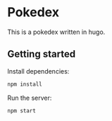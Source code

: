 # Pokedex

This is a pokedex written in hugo.

## Getting started

Install dependencies:

```sh
npm install
```

Run the server:

```sh
npm start
```
